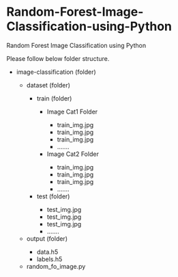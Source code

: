 # Random-Forest-Image-Classification-using-Python
Random Forest Image Classification using Python

Please follow below folder structure.



<ul>
  <li>image-classification (folder)</li>
    <ul>
      <li>dataset (folder)</li>
      <ul>
        <li>train (folder)</li>
          <ul>
            <li>Image Cat1 Folder</li>
              <ul>
                <li>train_img.jpg</li>
                <li>train_img.jpg</li>
                <li>train_img.jpg</li>
                <li>.......</li>
              </ul>
            <li>Image Cat2 Folder</li>
            <ul>
                <li>train_img.jpg</li>
                <li>train_img.jpg</li>
                <li>train_img.jpg</li>
                <li>.......</li>
              </ul>
          </ul>  
        <li>test (folder)</li>
          <ul>
             <li>test_img.jpg</li>
             <li>test_img.jpg</li>
             <li>test_img.jpg</li>
             <li>.......</li>
           </ul>
      </ul> 
     <li>output (folder)</li> 
      <ul>
          <li>data.h5</li>
          <li>labels.h5</li>
       </ul> 
    <li>random_fo_image.py</li>
    </ul> 
</ul>


